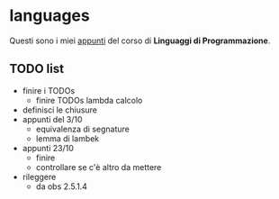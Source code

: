 # languages

Questi sono i miei [appunti](<https://raw.githubusercontent.com/ph-notes/languages/main/src/Linguaggi di Programmazione.pdf>) del corso di **Linguaggi di Programmazione**.

## TODO list

- finire i TODOs
    - finire TODOs lambda calcolo
- definisci le chiusure
- appunti del 3/10
    - equivalenza di segnature
    - lemma di lambek
- appunti 23/10
    - finire
    - controllare se c'è altro da mettere
- rileggere
    - da obs 2.5.1.4


